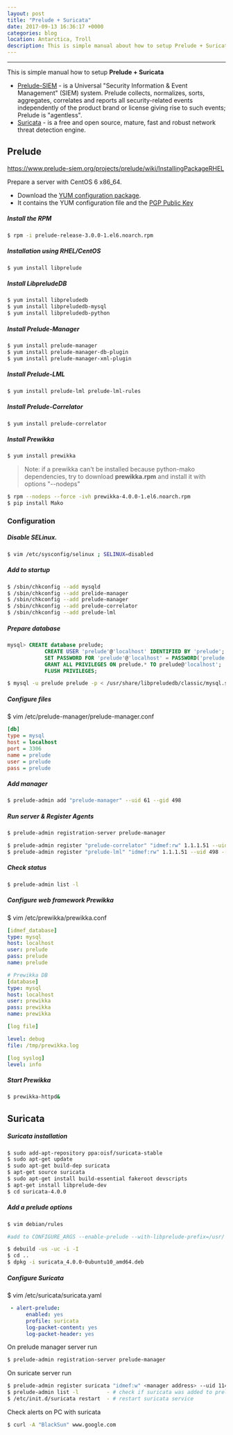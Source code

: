 ```yaml
---
layout: post
title: "Prelude + Suricata"
date: 2017-09-13 16:36:17 +0000
categories: blog
location: Antarctica, Troll
description: This is simple manual about how to setup Prelude + Suricata
---
```

---
This is simple manual how to setup **Prelude + Suricata** 

* [Prelude-SIEM](https://www.prelude-siem.org/) - is a Universal "Security Information & Event Management" (SIEM) system. Prelude collects, normalizes, sorts, aggregates, correlates and reports all security-related events independently of the product brand or license giving rise to such events; Prelude is "agentless".
* [Suricata](https://suricata-ids.org/) - is a free and open source, mature, fast and robust network threat detection engine.

## Prelude

https://www.prelude-siem.org/projects/prelude/wiki/InstallingPackageRHEL

Prepare a server with CentOS 6 x86_64.

* Download the [YUM configuration package](https://www.prelude-siem.org/attachments/download/577/prelude-release-3.0.0-1.el6.noarch.rpm).
* It contains the YUM configuration file and the [PGP Public Key](https://www.prelude-siem.org/attachments/download/233/RPM-GPG-KEY-Prelude-IDS)

##### Install the RPM

```sh
$ rpm -i prelude-release-3.0.0-1.el6.noarch.rpm
```

##### Installation using RHEL/CentOS

```sh
$ yum install libprelude
```

##### Install LibpreludeDB

```sh
$ yum install libpreludedb
$ yum install libpreludedb-mysql
$ yum install libpreludedb-python
```

##### Install Prelude-Manager

```sh
$ yum install prelude-manager
$ yum install prelude-manager-db-plugin
$ yum install prelude-manager-xml-plugin
```

##### Install Prelude-LML

```sh
$ yum install prelude-lml prelude-lml-rules
```

##### Install Prelude-Correlator

```sh
$ yum install prelude-correlator
```

##### Install Prewikka

```sh
$ yum install prewikka
```
>  Note: if a prewikka can't be installed because python-mako dependencies,
>  try to download **prewikka.rpm** and install it with options "\-\-nodeps"
```sh
$ rpm --nodeps --force -ivh prewikka-4.0.0-1.el6.noarch.rpm
$ pip install Mako
```

### Configuration

##### Disable SELinux.

```sh
$ vim /etc/sysconfig/selinux ; SELINUX=disabled
```

##### Add to startup

```sh
$ /sbin/chkconfig --add mysqld
$ /sbin/chkconfig --add prelide-manager
$ /sbin/chkconfig --add prelude-manager
$ /sbin/chkconfig --add prelude-correlator
$ /sbin/chkconfig --add prelude-lml
```

##### Prepare database

```sql
mysql> CREATE database prelude;
            CREATE USER 'prelude'@'localhost' IDENTIFIED BY 'prelude';
            SET PASSWORD FOR 'prelude'@'localhost' = PASSWORD('prelude');
            GRANT ALL PRIVILEGES ON prelude.* TO prelude@'localhost';
            FLUSH PRIVILEGES;
```

```sh
$ mysql -u prelude prelude -p < /usr/share/libpreludedb/classic/mysql.sql
```

##### Configure files

$ vim /etc/prelude-manager/prelude-manager.conf

```ini
[db]
type = mysql
host = localhost
port = 3306
name = prelude
user = prelude
pass = prelude
```

##### Add manager

```sh
$ prelude-admin add "prelude-manager" --uid 61 --gid 498
```

##### Run server & Register Agents

```sh
$ prelude-admin registration-server prelude-manager

$ prelude-admin register "prelude-correlator" "idmef:rw" 1.1.1.51 --uid 497 --gid 498
$ prelude-admin register "prelude-lml" "idmef:rw" 1.1.1.51 --uid 498 --gid 498
```

##### Check status

```sh
$ prelude-admin list -l
```

##### Configure web framework Prewikka

$ vim /etc/prewikka/prewikka.conf

```yaml
[idmef_database]
type: mysql
host: localhost
user: prelude
pass: prelude
name: prelude

# Prewikka DB
[database]
type: mysql
host: localhost
user: prewikka
pass: prewikka
name: prewikka

[log file]

level: debug
file: /tmp/prewikka.log

[log syslog]
level: info
```

##### Start Prewikka

```sh
$ prewikka-httpd&
```

## Suricata


##### Suricata installation

```sh
$ sudo add-apt-repository ppa:oisf/suricata-stable
$ sudo apt-get update
$ sudo apt-get build-dep suricata
$ apt-get source suricata
$ sudo apt-get install build-essential fakeroot devscripts
$ apt-get install libprelude-dev
$ cd suricata-4.0.0
```
 

##### Add a  prelude options

```sh
$ vim debian/rules 

#add to CONFIGURE_ARGS --enable-prelude --with-libprelude-prefix=/usr/

$ debuild -us -uc -i -I
$ cd ..
$ dpkg -i suricata_4.0.0-0ubuntu10_amd64.deb
```

##### Configure Suricata

$ vim /etc/suricata/suricata.yaml

```yaml
 - alert-prelude:
      enabled: yes
      profile: suricata
      log-packet-content: yes
      log-packet-header: yes
```

On prelude manager server run

```sh
$ prelude-admin registration-server prelude-manager
```

On suricate server run

```sh
$ prelude-admin register suricata "idmef:w" <manager address> --uid 114 --gid 118 
$ prelude-admin list -l         - # check if suricata was added to prelude
$ /etc/init.d/suricata restart  - # restart suricata service
```

Check alerts on PC with suricata

```sh
$ curl -A "BlackSun" www.google.com
```

